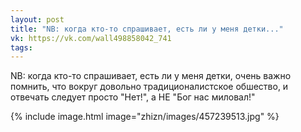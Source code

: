 ```yaml
---
layout: post
title: "NB: когда кто-то спрашивает, есть ли у меня детки..."
vk: https://vk.com/wall498858042_741
tags:
---
```

NB: когда кто-то спрашивает, есть ли у меня детки, очень важно помнить, что вокруг довольно традиционалистское обшество, и отвечать следует просто "Нет!", а НЕ "Бог нас миловал!"

{% include image.html image="zhizn/images/457239513.jpg" %}